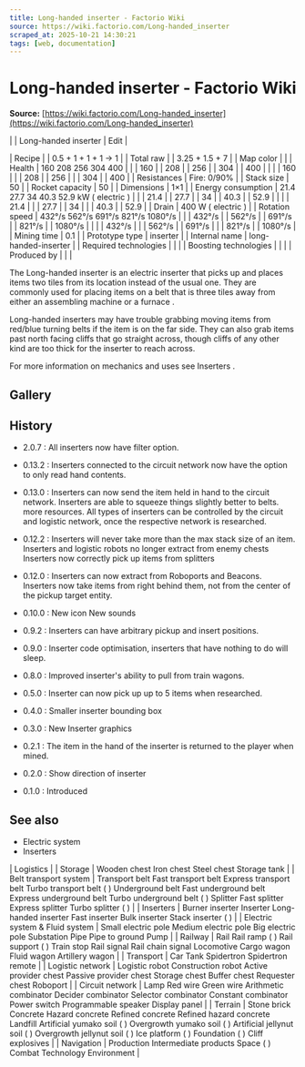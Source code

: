 ```yaml
---
title: Long-handed inserter - Factorio Wiki
source: https://wiki.factorio.com/Long-handed_inserter
scraped_at: 2025-10-21 14:30:21
tags: [web, documentation]
---
```


# Long-handed inserter - Factorio Wiki

**Source:** [https://wiki.factorio.com/Long-handed_inserter](https://wiki.factorio.com/Long-handed_inserter)


|  | Long-handed inserter | Edit |

| Recipe |
| 0.5 + 1 + 1 + 1 → 1 |
| Total raw |
| 3.25 + 1.5 + 7 |
| Map color |  |
| Health | 160 208 256 304 400 |  |  | 160 |  | 208 |  | 256 |  | 304 |  | 400 |
|  |  | 160 |
|  | 208 |  | 256 |
|  | 304 |  | 400 |
| Resistances | Fire: 0/90% |
| Stack size | 50 |
| Rocket capacity | 50 |
| Dimensions | 1×1 |
| Energy consumption | 21.4 27.7 34 40.3 52.9 kW ( electric ) |  |  | 21.4 |  | 27.7 |  | 34 |  | 40.3 |  | 52.9 |
|  |  | 21.4 |
|  | 27.7 |  | 34 |
|  | 40.3 |  | 52.9 |
| Drain | 400 W ( electric ) |
| Rotation speed | 432°/s 562°/s 691°/s 821°/s 1080°/s |  |  | 432°/s |  | 562°/s |  | 691°/s |  | 821°/s |  | 1080°/s |
|  |  | 432°/s |
|  | 562°/s |  | 691°/s |
|  | 821°/s |  | 1080°/s |
| Mining time | 0.1 |
| Prototype type | inserter |
| Internal name | long-handed-inserter |
| Required technologies |
|  |
| Boosting technologies |
|  |
| Produced by |
|  |

The Long-handed inserter is an electric inserter that picks up and places items two tiles from its location instead of the usual one. They are commonly used for placing items on a belt that is three tiles away from either an assembling machine or a furnace .

Long-handed inserters may have trouble grabbing moving items from red/blue turning belts if the item is on the far side. They can also grab items past north facing cliffs that go straight across, though cliffs of any other kind are too thick for the inserter to reach across.

For more information on mechanics and uses see Inserters .

## Gallery

## History

- 2.0.7 : All inserters now have filter option.

- 0.13.2 : Inserters connected to the circuit network now have the option to only read hand contents.

- 0.13.0 : Inserters can now send the item held in hand to the circuit network. Inserters are able to squeeze things slightly better to belts. more resources. All types of inserters can be controlled by the circuit and logistic network, once the respective network is researched.

- 0.12.2 : Inserters will never take more than the max stack size of an item. Inserters and logistic robots no longer extract from enemy chests Inserters now correctly pick up items from splitters

- 0.12.0 : Inserters can now extract from Roboports and Beacons. Inserters now take items from right behind them, not from the center of the pickup target entity.

- 0.10.0 : New icon New sounds

- 0.9.2 : Inserters can have arbitrary pickup and insert positions.

- 0.9.0 : Inserter code optimisation, inserters that have nothing to do will sleep.

- 0.8.0 : Improved inserter's ability to pull from train wagons.

- 0.5.0 : Inserter can now pick up up to 5 items when researched.

- 0.4.0 : Smaller inserter bounding box

- 0.3.0 : New Inserter graphics

- 0.2.1 : The item in the hand of the inserter is returned to the player when mined.

- 0.2.0 : Show direction of inserter

- 0.1.0 : Introduced

## See also

- Electric system
- Inserters

| Logistics |
| Storage | Wooden chest Iron chest Steel chest Storage tank |
| Belt transport system | Transport belt Fast transport belt Express transport belt Turbo transport belt ( ) Underground belt Fast underground belt Express underground belt Turbo underground belt ( ) Splitter Fast splitter Express splitter Turbo splitter ( ) |
| Inserters | Burner inserter Inserter Long-handed inserter Fast inserter Bulk inserter Stack inserter ( ) |
| Electric system & Fluid system | Small electric pole Medium electric pole Big electric pole Substation Pipe Pipe to ground Pump |
| Railway | Rail Rail ramp ( ) Rail support ( ) Train stop Rail signal Rail chain signal Locomotive Cargo wagon Fluid wagon Artillery wagon |
| Transport | Car Tank Spidertron Spidertron remote |
| Logistic network | Logistic robot Construction robot Active provider chest Passive provider chest Storage chest Buffer chest Requester chest Roboport |
| Circuit network | Lamp Red wire Green wire Arithmetic combinator Decider combinator Selector combinator Constant combinator Power switch Programmable speaker Display panel |
| Terrain | Stone brick Concrete Hazard concrete Refined concrete Refined hazard concrete Landfill Artificial yumako soil ( ) Overgrowth yumako soil ( ) Artificial jellynut soil ( ) Overgrowth jellynut soil ( ) Ice platform ( ) Foundation ( ) Cliff explosives |
| Navigation | Production Intermediate products Space ( ) Combat Technology Environment |

